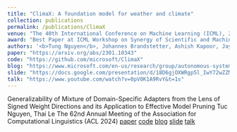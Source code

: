 ```yaml
---
title: "ClimaX: A foundation model for weather and climate"
collection: publications
permalink: /publications/ClimaX
venue: "The 40th International Conference on Machine Learning (ICML), 2023."
award: "Best Paper at ICML Workshop on Synergy of Scientific and Machine Learning Modeling, Spotlight Oral at ICLR Workshop on AI and Climate Change"
authors: '<b>Tung Nguyen</b>, Johannes Brandstetter, Ashish Kapoor, Jayesh K. Gupta*, Aditya Grover*'
paper: "https://arxiv.org/abs/2301.10343"
code: "https://github.com/microsoft/ClimaX"
blog: "https://www.microsoft.com/en-us/research/group/autonomous-systems-group-robotics/articles/introducing-climax-the-first-foundation-model-for-weather-and-climate/"
slide: "https://docs.google.com/presentation/d/18D6gjOXWRgp5l_IwY72wZZM8qd72TOuJPGLYh8-jh80/edit?usp=sharing"
talk: "https://www.youtube.com/watch?v=0pV0K1A9RvY&t=1s"
---
```



Generalizability of Mixture of Domain-Specific Adapters from the Lens of Signed Weight Directions and its Application to Effective Model Pruning
Tuc Nguyen, Thai Le
The 62nd Annual Meeting of the Association for Computational Linguistics (ACL 2024)
[paper](https://arxiv.org/abs/2402.10639) [code](#) [blog](#) [slide](#) [talk](#)